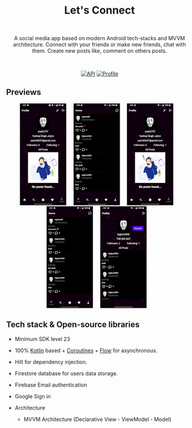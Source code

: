 

<h1 align="center">Let's Connect</h1></br>
<p align="center">  
A social media app based on modern Android tech-stacks and MVVM architecture. Connect with your friends or make new friends, chat with them. Create new posts like, comment on others posts.
</p>
</br>

<p align="center">
  <a href="https://android-arsenal.com/api?level=23"><img alt="API" src="https://img.shields.io/badge/API-23%2B-brightgreen.svg?style=flat"/></a>
  <a href="https://github.com/Yashraj254"><img alt="Profile" src="https://img.shields.io/badge/Github-Yashraj-green?&logo=github"/></a> 
 
</p>

## Previews
<p align="center">
<img src="previews/record5.gif" width="125" height = "275">&nbsp;&nbsp;&nbsp;&nbsp;
<img src="previews/record1.gif" width="125" height = "275">&nbsp;&nbsp;&nbsp;&nbsp;
<img src="previews/record2.gif" width="125" height = "275">&nbsp;&nbsp;&nbsp;&nbsp;
<img src="previews/record3.gif" width="125" height = "275">&nbsp;&nbsp;&nbsp;&nbsp;
<img src="previews/record4.gif" width="125" height = "275">&nbsp;&nbsp;&nbsp;&nbsp;
</p>



</p>

## Tech stack & Open-source libraries
- Minimum SDK level 23
- 100% [Kotlin](https://kotlinlang.org/) based + [Coroutines](https://github.com/Kotlin/kotlinx.coroutines) + [Flow](https://kotlin.github.io/kotlinx.coroutines/kotlinx-coroutines-core/kotlinx.coroutines.flow/) for asynchronous.
- Hilt for dependency injection.
- Firestore database for users data storage.
- Firebase Email authentication
- Google Sign in

- Architecture
  - MVVM Architecture (Declarative View - ViewModel - Model)
